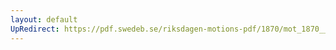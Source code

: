```yaml
---
layout: default
UpRedirect: https://pdf.swedeb.se/riksdagen-motions-pdf/1870/mot_1870__ak__00035.pdf
---
```

